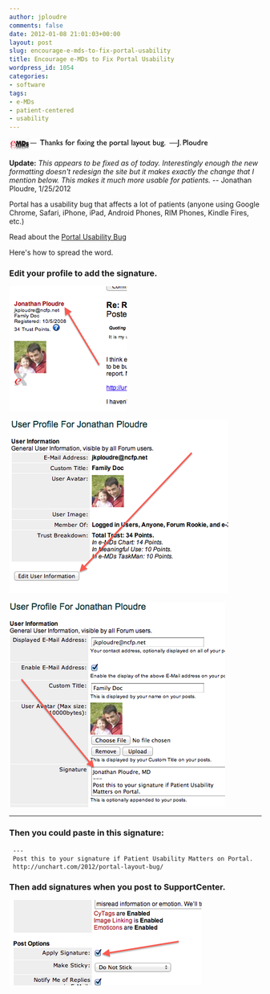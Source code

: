 ```yaml
---
author: jploudre
comments: false
date: 2012-01-08 21:01:03+00:00
layout: post
slug: encourage-e-mds-to-fix-portal-usability
title: Encourage e-MDs to Fix Portal Usability
wordpress_id: 1054
categories:
- software
tags:
- e-MDs
- patient-centered
- usability
---
```


![](/files/2012/01/Screen-Shot-2012-01-25-at-7.46.18-PM.png)

**Update:** *This appears to be fixed as of today.  Interestingly enough the new formatting doesn't redesign the site but it makes exactly the change that I mention below. This makes it much more usable for patients.* -- Jonathan Ploudre, 1/25/2012

Portal has a usability bug that affects a lot of patients (anyone using Google Chrome, Safari, iPhone, iPad, Android Phones, RIM Phones, Kindle Fires, etc.) 

Read about the [Portal Usability Bug](/2012/portal-layout-bug/)

Here's how to spread the word.

### Edit your profile to add the signature.

![](/files/2012/01/Screen-Shot-2012-01-08-at-12.50.35-PM.png)

![](/files/2012/01/edit-profile.png)

![](/files/2012/01/edit-signature.png)

 

------------

### Then you could paste in this signature:

     ---
     Post this to your signature if Patient Usability Matters on Portal.
     http://unchart.com/2012/portal-layout-bug/

### Then add signatures when you post to SupportCenter.

![](/files/2012/01/Screen-Shot-2012-01-08-at-12.59.00-PM.png)

